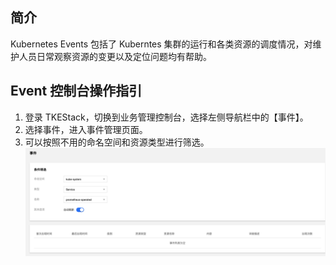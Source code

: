 ## 简介

Kubernetes Events 包括了 Kuberntes 集群的运行和各类资源的调度情况，对维护人员日常观察资源的变更以及定位问题均有帮助。

## Event 控制台操作指引

1. 登录 TKEStack，切换到业务管理控制台，选择左侧导航栏中的【事件】。
2. 选择事件，进入事件管理页面。 
3. 可以按照不用的命名空间和资源类型进行筛选。
   ![](../images/事件.png)